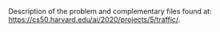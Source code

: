 Description of the problem and complementary files found at: https://cs50.harvard.edu/ai/2020/projects/5/traffic/.
